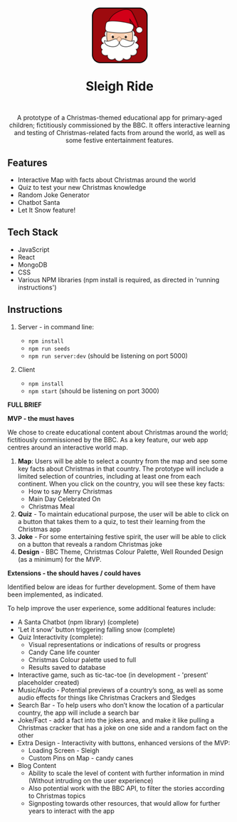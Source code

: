 <h1 align="center">
  <a href="https://github.com/sf-adams/sleigh_ride">
    <img src="client/src/assets/images/santa_favicon.svg" alt="Logo" width="125" height="125">
  </a>
  <p>Sleigh Ride</p>
</h1>

<div align="center">
  <br />
  A prototype of a Christmas-themed educational app for primary-aged children; fictitiously commissioned by the BBC. It offers interactive learning and testing of Christmas-related facts from around the world, as well as some festive entertainment features.
  <br />
</div>

## Features
- Interactive Map with facts about Christmas around the world
- Quiz to test your new Christmas knowledge
- Random Joke Generator
- Chatbot Santa
- Let It Snow feature!

## Tech Stack
- JavaScript
- React
- MongoDB
- CSS
- Various NPM libraries (npm install is required, as directed in 'running instructions')


## Instructions
1. Server - in command line:
    - `npm install`
    - `npm run seeds`
    - `npm run server:dev` (should be listening on port 5000)

2. Client
    - `npm install`
    - `npm start` (should be listening on port 3000)


**FULL BRIEF**

**MVP - the must haves**

We chose to create educational content about Christmas around the world; fictitiously commissioned by the BBC. As a key feature, our web app centres around an interactive world map. 

1. **Map**: Users will be able to select a country from the map and see some key facts about Christmas in that country. The prototype will include a limited selection of countries, including at least one from each continent. When you click on the country, you will see these key facts: 
    - How to say Merry Christmas
    - Main Day Celebrated On
    - Christmas Meal
2. **Quiz** - To maintain educational purpose, the user will be able to click on a button that takes them to a quiz, to test their learning from the Christmas app
3. **Joke** - For some entertaining festive spirit, the user will be able to click on a button that reveals a random Christmas joke
4. **Design** - BBC Theme, Christmas Colour Palette, Well Rounded Design (as a minimum) for the MVP.

**Extensions - the should haves / could haves**

Identified below are ideas for further development. Some of them have been implemented, as indicated.

To help improve the user experience, some additional features include:
- A Santa Chatbot (npm library) (complete)
- 'Let it snow' button triggering falling snow (complete)
- Quiz Interactivity (complete):
    - Visual representations or indications of results or progress
    - Candy Cane life counter
    - Christmas Colour palette used to full
    - Results saved to database
- Interactive game, such as tic-tac-toe (in development - 'present' placeholder created)
- Music/Audio - Potential previews of a country’s song, as well as some audio effects for things like Christmas Crackers and Sledges
- Search Bar - To help users who don’t know the location of a particular country, the app will include a search bar
- Joke/Fact - add a fact into the jokes area, and make it like pulling a Christmas cracker that has a joke on one side and a random fact on the other
- Extra Design - Interactivity with buttons, enhanced versions of the MVP:
    - Loading Screen - Sleigh
    - Custom Pins on Map - candy canes
- Blog Content
    - Ability to scale the level of content with further information in mind (Without intruding on the user experience)
    - Also potential work with the BBC API, to filter the stories according to Christmas topics
    - Signposting towards other resources, that would allow for further years to interact with the app
